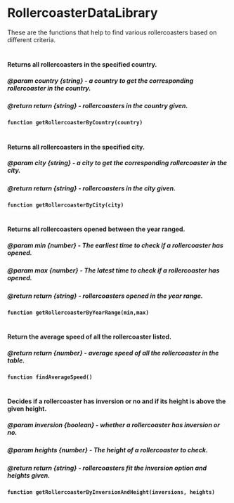 # RollercoasterDataLibrary
These are the functions that help to find various rollercoasters based on different criteria. 
#

#### Returns all rollercoasters in the specified country.
##### @param country {string} - a country to get the corresponding rollercoaster in the country.
##### @return return {string} - rollercoasters in the country given.
**`function getRollercoasterByCountry(country)`**
#

#### Returns all rollercoasters in the specified city.
##### @param city {string} - a city to get the corresponding rollercoaster in the city.
##### @return return {string} - rollercoasters in the city given.
**`function getRollercoasterByCity(city)`**
#

#### Returns all rollercoasters opened between the year ranged. 
##### @param min {number} - The earliest time to check if a rollercoaster has opened. 
##### @param max {number} - The latest time to check if a rollercoaster has opened. 
##### @return return {string} - rollercoasters opened in the year range.
**`function getRollercoasterByYearRange(min,max)`**
#


#### Return the average speed of all the rollercoaster listed.
##### @return return {number} - average speed of all the rollercoaster in the table.
**`function findAverageSpeed()`**
#


#### Decides if a rollercoaster has inversion or no and if its height is above the given height. 
##### @param inversion {boolean} - whether a rollercoaster has inversion or no. 
##### @param heights {number} - The height of a rollercoaster to check.
##### @return return {string} - rollercoasters fit the inversion option and heights given.
**`function getRollercoasterByInversionAndHeight(inversions, heights)`**
#
